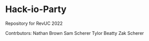 # Hack-io-Party
Repository for RevUC 2022

Contrbutors:
Nathan Brown
Sam Scherer
Tylor Beatty
Zak Scherer
